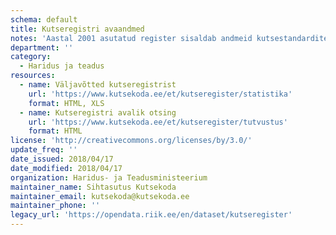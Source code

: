 ```yaml
---
schema: default
title: Kutseregistri avaandmed
notes: 'Aastal 2001 asutatud register sisaldab andmeid kutsestandardite, kutsealade, kehtivate kutsetunnistuste, kutse andjate ja kutsenõukogude kohta. Kutseregistri väljavõtted on igapäevaselt uuendatud ja kättesaadavad Exceli formaadis.'
department: ''
category:
  - Haridus ja teadus
resources:
  - name: Väljavõtted kutseregistrist
    url: 'https://www.kutsekoda.ee/et/kutseregister/statistika'
    format: HTML, XLS
  - name: Kutseregistri avalik otsing
    url: 'https://www.kutsekoda.ee/et/kutseregister/tutvustus'
    format: HTML
license: 'http://creativecommons.org/licenses/by/3.0/'
update_freq: ''
date_issued: 2018/04/17
date_modified: 2018/04/17
organization: Haridus- ja Teadusministeerium
maintainer_name: Sihtasutus Kutsekoda
maintainer_email: kutsekoda@kutsekoda.ee
maintainer_phone: ''
legacy_url: 'https://opendata.riik.ee/en/dataset/kutseregister'
---
```

